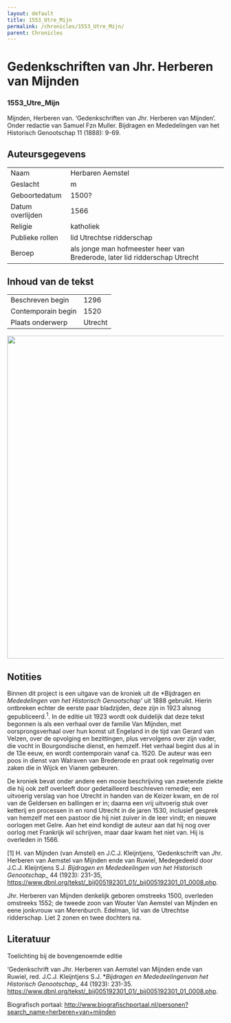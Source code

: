 ```yaml
---
layout: default
title: 1553_Utre_Mijn
permalink: /chronicles/1553_Utre_Mijn/
parent: Chronicles
--- 
```



# Gedenkschriften van Jhr. Herberen van Mijnden 

### 1553_Utre_Mijn 

Mijnden, Herberen van. ‘Gedenkschriften van Jhr. Herberen van Mijnden’. Onder redactie van Samuel Fzn Muller. Bijdragen en Mededelingen van het Historisch Genootschap 11 (1888): 9-69. 

## Auteursgegevens 

| | | 
| --------------- | --------------- | 
| Naam | Herbaren Aemstel | 
| Geslacht | m | 
| Geboortedatum | 1500? | 
| Datum overlijden | 1566 | 
| Religie | katholiek | 
| Publieke rollen | lid Utrechtse ridderschap | 
| Beroep | als jonge man hofmeester heer van Brederode, later lid ridderschap Utrecht | 

## Inhoud van de tekst 

| | | 
| --------------- | --------------- | 
| Beschreven begin | 1296 | 
| Contemporain begin | 1520 | 
| Plaats onderwerp | Utrecht | 

[<img src="..\..\barplots_chronicles\1553_Utre_Mijn.jpg" width="750"/>](..\..\barplots_chronicles\1553_Utre_Mijn.jpg) 

## Notities 

Binnen dit project is een uitgave van de kroniek uit de *Bijdragen en
*Mededelingen van het Historisch Genootschap'* uit 1888 gebruikt. Hierin
ontbreken echter de eerste paar bladzijden, deze zijn in 1923 alsnog
gepubliceerd.<sup>1</sup>.  In de editie uit 1923 wordt ook duidelijk dat deze tekst begonnen is als een verhaal over de familie Van Mijnden, met
oorsprongsverhaal over hun komst uit Engeland in de tijd van Gerard van
Velzen, over de opvolging en bezittingen, plus vervolgens over zijn vader, die vocht in Bourgondische dienst, en hemzelf. Het verhaal begint dus al in de 13e eeuw, en wordt contemporain vanaf ca. 1520. De auteur was een poos in dienst van Walraven van Brederode en praat ook regelmatig over zaken die in Wijck en Vianen gebeuren.

De kroniek bevat onder andere een mooie beschrijving van zwetende ziekte die hij ook zelf overleeft door gedetailleerd beschreven remedie; een uitvoerig verslag van hoe Utrecht in handen van de Keizer kwam, en de rol van de Geldersen en ballingen er in; daarna een vrij uitvoerig stuk over ketterij en processen in en rond Utrecht in de jaren 1530, inclusief  gesprek van hemzelf met een pastoor die hij niet zuiver in de leer vindt; en nieuwe oorlogen met Gelre. Aan het eind kondigt de auteur aan dat hij nog over oorlog met Frankrijk wil schrijven, maar daar kwam het niet van. Hij is overleden in 1566.

[1] H. van Mijnden (van Amstel) en J.C.J. Kleijntjens, ‘Gedenkschrift van Jhr. Herberen van Aemstel van Mijnden ende van Ruwiel, Medegedeeld door J.C.J. Kleijntjens S.J. *Bijdragen en Mededeelingen*
*van het Historisch Genootschap*_ 44 (1923): 231-35,
<https://www.dbnl.org/tekst/_bij005192301_01/_bij005192301_01_0008.php>.


Jhr. Herberen van Mijnden denkelijk geboren omstreeks 1500,
overleden omstreeks 1552; de tweede zoon van Wouter Van Aemstel van Mijnden en eene jonkvrouw van Merenburch. Edelman, lid van de Utrechtse ridderschap. Liet 2 zonen en twee dochters na.


## Literatuur 
Toelichting bij de bovengenoemde editie

‘Gedenkschrift van Jhr. Herberen van Aemstel van Mijnden ende van Ruwiel, red. J.C.J. Kleijntjens S.J. **Bijdragen en Mededeelingenvan het Historisch Genootschap*_ 44 (1923): 231-35.
<https://www.dbnl.org/tekst/_bij005192301_01/_bij005192301_01_0008.php>.

Biografisch portaal:
<http://www.biografischportaal.nl/personen?search_name=herberen+van+mijnden>